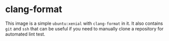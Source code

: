 # clang-format
This image is a simple `ubuntu:xenial` with `clang-format` in it.
It also contains `git` and `ssh` that can be useful if you need to manually
clone a repository for automated lint test.
